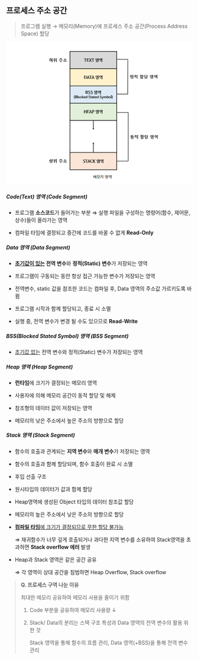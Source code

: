 ## 프로세스 주소 공간

> 프로그램 실행 → 메모리(Memory)에 프로세스 주소 공간(Process Address Space) 할당  

![프로세스 주소 공간](%ED%94%84%EB%A1%9C%EC%84%B8%EC%8A%A4%20%EC%A3%BC%EC%86%8C%20%EA%B3%B5%EA%B0%84.assets/img.png)

##### Code(Text) 영역 (Code Segment)

- 프로그램 **소스코드**가 들어가는 부분 ⇒  실행 파일을 구성하는 명령어(함수, 제어문, 상수)들이 올라가는 영역

- 컴파일 타임에 결정되고 중간에 코드를 바꿀 수 없게 **Read-Only**

  

##### Data 영역 (Data Segment)

- **<u>초기값이 있는</u> 전역 변수**와 **정적(Static) 변수**가 저장되는 영역

- 프로그램이 구동되는 동안 항상 접근 가능한 변수가 저장되는 영역

- 전역변수, static 값을 참조한 코드는 컴파일 후, Data 영역의 주소값 가르키도록 바뀜

- 프로그램 시작과 함께 할당되고, 종료 시 소멸

- 실행 중, 전역 변수가 변경 될 수도 있으므로 **Read-Write**

  

##### BSS(Blocked Stated Symbol) 영역 (BSS Segment)

- <u>초기값 없는</u> 전역 변수와 정적(Static) 변수가 저장되는 영역



##### Heap 영역 (Heap Segment)

- **런타임**에 크기가 결정되는 메모리 영역

- 사용자에 의해 메모리 공간이 동적 할당 및 해제

- 참조형의 데이터 값이 저장되는 영역 

- 메모리의 낮은 주소에서 높은 주소의 방향으로 할당

  

##### Stack 영역 (Stack Segment)

- 함수의 호출과 관계되는 **지역 변수**와 **매개 변수**가 저장되는 영역

- 함수의 호출과 함께 할당되며, 함수 호출이 완료 시 소멸

- 후입 선출 구조

- 원시타입의 데이터가 값과 함께 할당

- Heap영역에 생성된 Object 타입의 데이터 참조값 할당

- 메모리의 높은 주소에서 낮은 주소의 방향으로 할당

- <u>**컴파일 타임**에 크기가 결정되므로 무한 할당 불가능</u> 

  ⇒ 재귀함수가 너무 깊게 호출되거나 과다한 지역 변수를 소유하여 Stack영역을 초과하면 **Stack overflow 에러** 발생

- Heap과 Stack 영역은 같은 공간 공유

  ⇒ 각 영역이 상대 공간을 침범하면 Heap Overflow, Stack overflow



> **Q. 프로세스 구역 나눈 이유**
>
> 최대한 메모리 공유하여 메모리 사용을 줄이기 위함
>
> 1. Code 부분을 공유하여 메모리 사용량 ↓
>
> 2. Stack/  Data의 분리는 스택 구조 특성과 Data 영역의 전역 변수의 활용 위한 것 
>
>    Stack 영역을 통해 함수의 흐름 관리, Data 영역(+BSS)을 통해 전역 변수 관리
>
> 